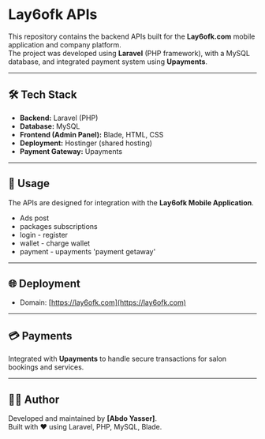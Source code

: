 # Lay6ofk APIs

This repository contains the backend APIs built for the **Lay6ofk.com** mobile application and company platform.  
The project was developed using **Laravel** (PHP framework), with a MySQL database, and integrated payment system using **Upayments**.

---


## 🛠️ Tech Stack

- **Backend:** Laravel (PHP)
- **Database:** MySQL
- **Frontend (Admin Panel):** Blade, HTML, CSS
- **Deployment:** Hostinger (shared hosting)
- **Payment Gateway:** Upayments

---

## 📱 Usage

The APIs are designed for integration with the **Lay6ofk Mobile Application**.  

- Ads post
- packages subscriptions
- login - register
- wallet - charge wallet
- payment - upayments 'payment getaway' 

---

## 🌐 Deployment

- Domain: [https://lay6ofk.com](https://lay6ofk.com)  

---

## 💳 Payments

Integrated with **Upayments** to handle secure transactions for salon bookings and services.

---

## 👨‍💻 Author

Developed and maintained by **[Abdo Yasser]**.  
Built with ❤️ using Laravel, PHP, MySQL, Blade.

